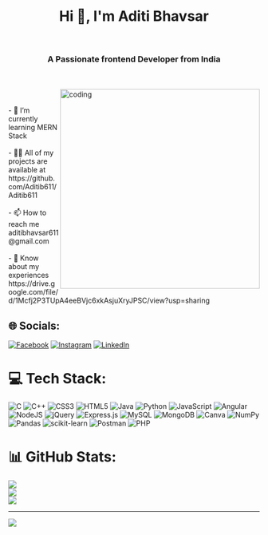 
<h1 align="center">Hi 👋, I'm Aditi Bhavsar</h1><br><h3 align="center">A Passionate frontend Developer from India</h3><br><br><img align="right" alt="coding" width="400" src="https://cdn.dribbble.com/users/17707/screenshots/2413754/rrr.gif"><br><br>- 🌱 I’m currently learning MERN Stack<br><br>- 👨‍💻 All of my projects are available at https://github.com/Aditib611/Aditib611<br><br>- 📫 How to reach me aditibhavsar611@gmail.com<br><br>- 📄 Know about my experiences https://drive.google.com/file/d/1Mcfj2P3TUpA4eeBVjc6xkAsjuXryJPSC/view?usp=sharing


## 🌐 Socials:
[![Facebook](https://img.shields.io/badge/Facebook-%231877F2.svg?logo=Facebook&logoColor=white)](https://facebook.com/aditi.bhavsar.3511) [![Instagram](https://img.shields.io/badge/Instagram-%23E4405F.svg?logo=Instagram&logoColor=white)](https://instagram.com/_aditi6112_) [![LinkedIn](https://img.shields.io/badge/LinkedIn-%230077B5.svg?logo=linkedin&logoColor=white)](https://linkedin.com/in/aditibhavsar11) 

# 💻 Tech Stack:
![C](https://img.shields.io/badge/c-%2300599C.svg?style=for-the-badge&logo=c&logoColor=white) ![C++](https://img.shields.io/badge/c++-%2300599C.svg?style=for-the-badge&logo=c%2B%2B&logoColor=white) ![CSS3](https://img.shields.io/badge/css3-%231572B6.svg?style=for-the-badge&logo=css3&logoColor=white) ![HTML5](https://img.shields.io/badge/html5-%23E34F26.svg?style=for-the-badge&logo=html5&logoColor=white) ![Java](https://img.shields.io/badge/java-%23ED8B00.svg?style=for-the-badge&logo=java&logoColor=white) ![Python](https://img.shields.io/badge/python-3670A0?style=for-the-badge&logo=python&logoColor=ffdd54) ![JavaScript](https://img.shields.io/badge/javascript-%23323330.svg?style=for-the-badge&logo=javascript&logoColor=%23F7DF1E) ![Angular](https://img.shields.io/badge/angular-%23DD0031.svg?style=for-the-badge&logo=angular&logoColor=white) ![NodeJS](https://img.shields.io/badge/node.js-6DA55F?style=for-the-badge&logo=node.js&logoColor=white) ![jQuery](https://img.shields.io/badge/jquery-%230769AD.svg?style=for-the-badge&logo=jquery&logoColor=white) ![Express.js](https://img.shields.io/badge/express.js-%23404d59.svg?style=for-the-badge&logo=express&logoColor=%2361DAFB) ![MySQL](https://img.shields.io/badge/mysql-%2300f.svg?style=for-the-badge&logo=mysql&logoColor=white) ![MongoDB](https://img.shields.io/badge/MongoDB-%234ea94b.svg?style=for-the-badge&logo=mongodb&logoColor=white) ![Canva](https://img.shields.io/badge/Canva-%2300C4CC.svg?style=for-the-badge&logo=Canva&logoColor=white) ![NumPy](https://img.shields.io/badge/numpy-%23013243.svg?style=for-the-badge&logo=numpy&logoColor=white) ![Pandas](https://img.shields.io/badge/pandas-%23150458.svg?style=for-the-badge&logo=pandas&logoColor=white) ![scikit-learn](https://img.shields.io/badge/scikit--learn-%23F7931E.svg?style=for-the-badge&logo=scikit-learn&logoColor=white) ![Postman](https://img.shields.io/badge/Postman-FF6C37?style=for-the-badge&logo=postman&logoColor=white) ![PHP](https://img.shields.io/badge/php-%23777BB4.svg?style=for-the-badge&logo=php&logoColor=white)
# 📊 GitHub Stats:
![](https://github-readme-stats.vercel.app/api?username=Aditib611&theme=dark&hide_border=false&include_all_commits=false&count_private=false)<br/>
![](https://github-readme-streak-stats.herokuapp.com/?user=Aditib611&theme=dark&hide_border=false)<br/>
![](https://github-readme-stats.vercel.app/api/top-langs/?username=Aditib611&theme=dark&hide_border=false&include_all_commits=false&count_private=false&layout=compact)

---
[![](https://visitcount.itsvg.in/api?id=Aditib611&icon=0&color=0)](https://visitcount.itsvg.in)

<!-- Proudly created with GPRM ( https://gprm.itsvg.in ) -->
